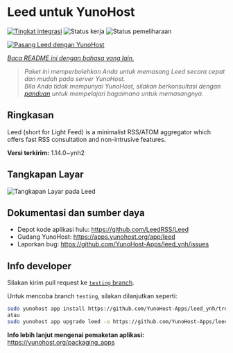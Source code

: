 <!--
N.B.: README ini dibuat secara otomatis oleh <https://github.com/YunoHost/apps/tree/master/tools/readme_generator>
Ini TIDAK boleh diedit dengan tangan.
-->

# Leed untuk YunoHost

[![Tingkat integrasi](https://apps.yunohost.org/badge/integration/leed)](https://ci-apps.yunohost.org/ci/apps/leed/)
![Status kerja](https://apps.yunohost.org/badge/state/leed)
![Status pemeliharaan](https://apps.yunohost.org/badge/maintained/leed)

[![Pasang Leed dengan YunoHost](https://install-app.yunohost.org/install-with-yunohost.svg)](https://install-app.yunohost.org/?app=leed)

*[Baca README ini dengan bahasa yang lain.](./ALL_README.md)*

> *Paket ini memperbolehkan Anda untuk memasang Leed secara cepat dan mudah pada server YunoHost.*  
> *Bila Anda tidak mempunyai YunoHost, silakan berkonsultasi dengan [panduan](https://yunohost.org/install) untuk mempelajari bagaimana untuk memasangnya.*

## Ringkasan

Leed (short for Light Feed) is a minimalist RSS/ATOM aggregator which offers fast RSS consultation and non-intrusive features.


**Versi terkirim:** 1.14.0~ynh2

## Tangkapan Layar

![Tangkapan Layar pada Leed](./doc/screenshots/leed1.jpg)

## Dokumentasi dan sumber daya

- Depot kode aplikasi hulu: <https://github.com/LeedRSS/Leed>
- Gudang YunoHost: <https://apps.yunohost.org/app/leed>
- Laporkan bug: <https://github.com/YunoHost-Apps/leed_ynh/issues>

## Info developer

Silakan kirim pull request ke [`testing` branch](https://github.com/YunoHost-Apps/leed_ynh/tree/testing).

Untuk mencoba branch `testing`, silakan dilanjutkan seperti:

```bash
sudo yunohost app install https://github.com/YunoHost-Apps/leed_ynh/tree/testing --debug
atau
sudo yunohost app upgrade leed -u https://github.com/YunoHost-Apps/leed_ynh/tree/testing --debug
```

**Info lebih lanjut mengenai pemaketan aplikasi:** <https://yunohost.org/packaging_apps>
